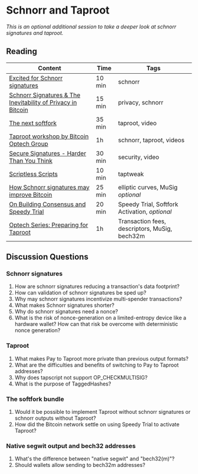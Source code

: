 # Schnorr and Taproot

_This is an optional additional session to take a deeper look at schnorr signatures and taproot._

## Reading 

| Content                                                              | Time  | Tags                    |
|----------------------------------------------------------------------|-------|-------------------------|
[Excited for Schnorr signatures](https://medium.com/hackernoon/excited-for-schnorr-signatures-a00ee467fc5f) | 10 min | schnorr
[Schnorr Signatures & The Inevitability of Privacy in Bitcoin](https://medium.com/digitalassetresearch/schnorr-signatures-the-inevitability-of-privacy-in-bitcoin-b2f45a1f7287) | 15 min | privacy, schnorr
[The next softfork](https://www.youtube.com/watch?v=fDJRy6K_3yo) | 35 min | taproot, video
[Taproot workshop by Bitcoin Optech Group](https://www.youtube.com/playlist?list=PLPrDsP88ifOVTEJf_jQGunDUS05M9GdIC) | 1h | schnorr, taproot, videos
[Secure Signatures - Harder Than You Think](https://www.youtube.com/watch?v=0gc1DSk8wlw) | 30 min | security, video
[Scriptless Scripts](https://bitcoinmagazine.com/articles/scriptless-scripts-how-bitcoin-can-support-smart-contracts-without-smart-contracts) | 10 min | taptweak
[How Schnorr signatures may improve Bitcoin](https://medium.com/cryptoadvance/how-schnorr-signatures-may-improve-bitcoin-91655bcb4744) | 25 min | elliptic curves, MuSig _optional_
[On Building Consensus and Speedy Trial](http://r6.ca/blog/20210615T191422Z.html) | 20 min | Speedy Trial, Softfork Activation, _optional_
[Optech Series: Preparing for Taproot](https://bitcoinops.org/en/preparing-for-taproot/) | 1h | Transaction fees, descriptors, MuSig, bech32m

## Discussion Questions

### Schnorr signatures

1. How are schnorr signatures reducing a transaction's data footprint?
1. How can validation of schnorr signatures be sped up?
1. Why may schnorr signatures incentivize multi-spender transactions?
1. What makes Schnorr signatures shorter?
1. Why do schnorr signatures need a nonce?
1. What is the risk of nonce-generation on a limited-entropy device like a hardware wallet? How can that risk be overcome with deterministic nonce generation?

### Taproot

1. What makes Pay to Taproot more private than previous output formats?
1. What are the difficulties and benefits of switching to Pay to Taproot addresses?
1. Why does tapscript not support OP\_CHECKMULTISIG?
1. What is the purpose of TaggedHashes?

### The softfork bundle

1. Would it be possible to implement Taproot without schnorr signatures or schnorr outputs without Taproot?
1. How did the Bitcoin network settle on using Speedy Trial to activate Taproot?

### Native segwit output and bech32 addresses

1. What's the difference between "native segwit" and "bech32(m)"?
1. Should wallets allow sending to bech32m addresses?
